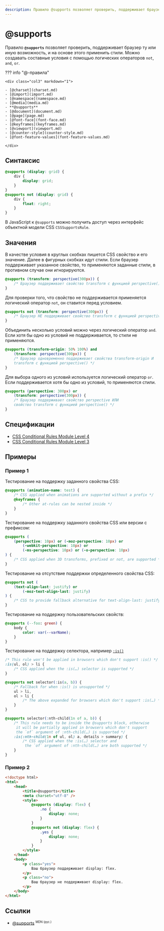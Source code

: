 ```yaml
---
description: Правило @supports позволяет проверить, поддерживает браузер ту или иную возможность, и на основе этого применить стили
---
```


# @supports

Правило **`@supports`** позволяет проверить, поддерживает браузер ту или иную возможность, и на основе этого применить стили. Можно создавать составные условия с помощью логических операторов `not`, `and`, `or`.

??? info "@-правила"

    <div class="col3" markdown="1">

    - [@charset](charset.md)
    - [@import](import.md)
    - [@namespace](namespace.md)
    - [@media](media.md)
    - **@supports**
    - [@document](document.md)
    - [@page](page.md)
    - [@font-face](font-face.md)
    - [@keyframes](keyframes.md)
    - [@viewport](viewport.md)
    - [@counter-style](counter-style.md)
    - [@font-feature-values](font-feature-values.md)

    </div>

## Синтаксис

```css
@supports (display: grid) {
    div {
        display: grid;
    }
}
@supports not (display: grid) {
    div {
        float: right;
    }
}
```

В JavaScript к `@supports` можно получить доступ через интерфейс объектной модели CSS `CSSSupportsRule`.

## Значения

В качестве условия в круглых скобках пишется CSS свойство и его значение. Далее в фигурных скобках идут стили. Если браузер поддерживает указанное свойство, то применяются заданные стили, в противном случае они игнорируются.

```css
@supports (transform: perspective(300px)) {
    /* Браузер поддерживает свойство transform с функцией perspective() */
}
```

Для проверки того, что свойство не поддерживается применяется логический оператор `not`, он ставится перед условием.

```css
@supports not (transform: perspective(300px)) {
    /* Браузер НЕ поддерживает свойство transform с функцией perspective() */
}
```

Объединить несколько условий можно через логический оператор `and`. Если хотя бы одно из условий не поддерживается, то стили не применяются.

```css
@supports (transform-origin: 50% 100%) and
    (transform: perspective(300px)) {
    /* Браузер одновременно поддерживает свойства transform-origin И
	transform с функцией perspective() */
}
```

Для выбора одного из условий используется логический оператор `or`. Если поддерживается хотя бы одно из условий, то применяются стили.

```css
@supports (perspective: 300px) or
    (transform: perspective(300px)) {
    /* Браузер поддерживает свойство perspective ИЛИ
	свойство transform с функцией perspective() */
}
```

## Спецификации

-   [CSS Conditional Rules Module Level 4](https://drafts.csswg.org/css-conditional-4/#at-supports)
-   [CSS Conditional Rules Module Level 3](https://drafts.csswg.org/css-conditional-3/#at-supports)

## Примеры

### Пример 1

Тестирование на поддержку заданного свойства CSS:

```css
@supports (animation-name: test) {
    /* CSS applied when animations are supported without a prefix */
    @keyframes {
        /* Other at-rules can be nested inside */
    }
}
```

Тестирование на поддержку заданного свойства CSS или версии с префиксом:

```css
@supports (
    (perspective: 10px) or (-moz-perspective: 10px) or
        (-webkit-perspective: 10px) or
        (-ms-perspective: 10px) or (-o-perspective: 10px)
) {
    /* CSS applied when 3D transforms, prefixed or not, are supported */
}
```

Тестирование на отсутствие поддержки определенного свойства CSS:

```css
@supports not (
    (text-align-last: justify) or
        (-moz-text-align-last: justify)
) {
    /* CSS to provide fallback alternative for text-align-last: justify */
}
```

Тестирование на поддержку пользовательских свойств:

```css
@supports (--foo: green) {
    body {
        color: var(--varName);
    }
}
```

Тестирование на поддержку селектора, например [`:is()`](is.md)

```css
/* This rule won't be applied in browsers which don't support :is() */
:is(ul, ol) > li {
    /* CSS applied when the :is(…) selector is supported */
}

@supports not selector(:is(a, b)) {
    /* Fallback for when :is() is unsupported */
    ul > li,
    ol > li {
        /* The above expanded for browsers which don't support :is(…) */
    }
}

@supports selector(:nth-child(1n of a, b)) {
    /* This rule needs to be inside the @supports block, otherwise
     it will be partially applied in browsers which don't support
     the `of` argument of :nth-child(…) is supported */
    :is(:nth-child(1n of ul, ol) a, details > summary) {
        /* CSS applied when the :is(…) selector and
         the `of` argument of :nth-child(…) are both supported */
    }
}
```

### Пример 2

```html
<!doctype html>
<html>
    <head>
        <title>@supports</title>
        <meta charset="utf-8" />
        <style>
            @supports (display: flex) {
                .no {
                    display: none;
                }
            }
            @supports not (display: flex) {
                .yes {
                    display: none;
                }
            }
        </style>
    </head>
    <body>
        <p class="yes">
            Ваш браузер поддерживает display: flex.
        </p>
        <p class="no">
            Ваш браузер не поддерживает display: flex.
        </p>
    </body>
</html>
```

## Ссылки

-   [@supports](https://developer.mozilla.org/en-US/docs/Web/CSS/@supports) <sup><small>MDN (рус.)</small></sup>

